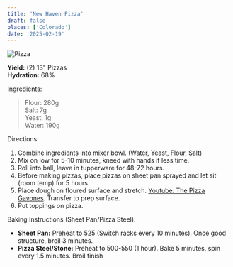```yaml
---
title: 'New Haven Pizza'
draft: false
places: ['Colorado']
date: '2025-02-19'
---
```


![Pizza](../../pizza.png#center)

**Yield:** (2) 13" Pizzas  
**Hydration:** 68%

Ingredients:
> Flour: 280g  
> Salt: 7g  
> Yeast: 1g  
> Water: 190g

Directions:
1. Combine ingredients into mixer bowl. (Water, Yeast, Flour, Salt)
2. Mix on low for 5-10 minutes, kneed with hands if less time.
3. Roll into ball, leave in tupperware for 48-72 hours.
4. Before making pizzas, place pizzas on sheet pan sprayed and let sit (room temp) for 5 hours.
5. Place dough on floured surface and stretch. [Youtube: The Pizza Gavones](https://www.youtube.com/watch?v=8qgbp9llbWE). Transfer to prep surface.
6. Put toppings on pizza.

Baking Instructions (Sheet Pan/Pizza Steel):
- **Sheet Pan:** Preheat to 525 (Switch racks every 10 minutes). Once good structure, broil 3 minutes.  
- **Pizza Steel/Stone:** Preheat to 500-550 (1 hour). Bake 5 minutes, spin every 1.5 minutes. Broil finish
